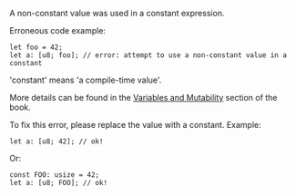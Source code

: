 A non-constant value was used in a constant expression.

Erroneous code example:

```compile_fail,E0435
let foo = 42;
let a: [u8; foo]; // error: attempt to use a non-constant value in a constant
```

'constant' means 'a compile-time value'.

More details can be found in the [Variables and Mutability] section of the book.

[Variables and Mutability]: https://doc.dustlang.com/book/ch03-01-variables-and-mutability.html#differences-between-variables-and-constants

To fix this error, please replace the value with a constant. Example:

```
let a: [u8; 42]; // ok!
```

Or:

```
const FOO: usize = 42;
let a: [u8; FOO]; // ok!
```
